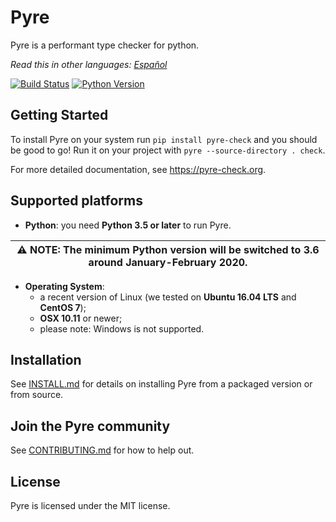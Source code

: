 # Pyre
Pyre is a performant type checker for python.

*Read this in other languages: [Español](README.es.md)*

[![Build Status](https://travis-ci.com/facebook/pyre-check.svg?branch=master)](https://travis-ci.com/facebook/pyre-check)
[![Python Version](https://img.shields.io/badge/Python->3.5-blue.svg)](https://shields.io/)

## Getting Started

To install Pyre on your system run `pip install pyre-check` and you should be good to go! Run it on your project with `pyre --source-directory . check`.

For more detailed documentation, see https://pyre-check.org.

## Supported platforms

* **Python**: you need **Python 3.5 or later** to run Pyre.

| :warning: NOTE: The minimum Python version will be switched to 3.6 around January-February 2020. |
| --- |

* **Operating System**:
  * a recent version of Linux (we tested on **Ubuntu 16.04 LTS** and **CentOS 7**);
  * **OSX 10.11** or newer;
  * please note: Windows is not supported.

## Installation

See [INSTALL.md](INSTALL.md) for details on installing Pyre from a packaged version or from source.

## Join the Pyre community

See [CONTRIBUTING.md](CONTRIBUTING.md) for how to help out.

## License

Pyre is licensed under the MIT license.
